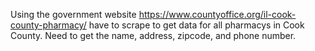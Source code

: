 Using the government website https://www.countyoffice.org/il-cook-county-pharmacy/ have to scrape to get data for all pharmacys in Cook County. Need to get the name, address, zipcode, and phone number.
